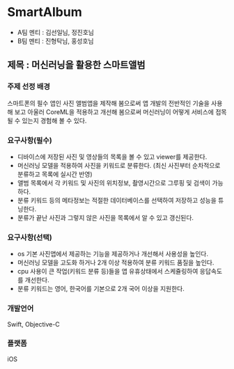 
# SmartAlbum

- A팀 멘티 : 김선일님, 정진호님
- B팀 멘티 : 진형탁님, 홍성호님

## 제목 : 머신러닝을 활용한 스마트앨범

### 주제 선정 배경
스마트폰의 필수 앱인 사진 앨범앱을 제작해 봄으로써 앱 개발의 전반적인 기술을 사용해 보고 아울러 CoreML을 적용하고 개선해 봄으로써 머신러닝이 어떻게 서비스에 접목될 수 있는지 경험해 볼 수 있다.

### 요구사항(필수)
- 디바이스에 저장된 사진 및 영상들의 목록을 볼 수 있고 viewer를 제공한다.
- 머신러닝 모델을 적용하여 사진을 키워드로 분류한다. (최신 사진부터 순차적으로 분류하고 목록에 실시간 반영)
- 앨범 목록에서 각 키워드 및 사진의 위치정보, 촬영시간으로 그루핑 및 검색이 가능하다.
- 분류 키워드 등의 메타정보는 적절한 데이터베이스를 선택하여 저장하고 성능을 튜닝한다.
- 분류가 끝난 사진과 그렇지 않은 사진을 목록에서 알 수 있고 갱신된다.

### 요구사항(선택)
- os 기본 사진앱에서 제공하는 기능을 제공하거나 개선해서 사용성을 높인다.
- 머신러닝 모델을 고도화 하거나 2개 이상 적용하여 분류 키워드 품질을 높인다.
- cpu 사용이 큰 작업(키워드 분류 등)들을 앱 유휴상태에서 스케쥴링하여 응답속도를 개선한다.
- 분류 키워드는 영어, 한국어를 기본으로 2개 국어 이상을 지원한다.

### 개발언어
Swift, Objective-C

### 플랫폼
iOS
